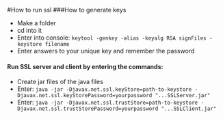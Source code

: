 #How to run ssl
###How to generate keys
* Make a folder
* cd into it
* Enter into console: `keytool -genkey -alias -keyalg RSA signFiles -keystore filename`
* Enter answers to your unique key and remember the password

#### Run SSL server and client by entering the commands:  
* Create jar files of the java files
* Enter: `java -jar -Djavax.net.ssl.keyStore=path-to-keystore -Djavax.net.ssl.keyStorePassword=yourpassword "...SSLServer.jar"`  
* Enter: `java -jar -Djavax.net.ssl.trustStore=path-to-keystore -Djavax.net.ssl.trustStorePassword=yourpassword "...SSLClient.jar"`